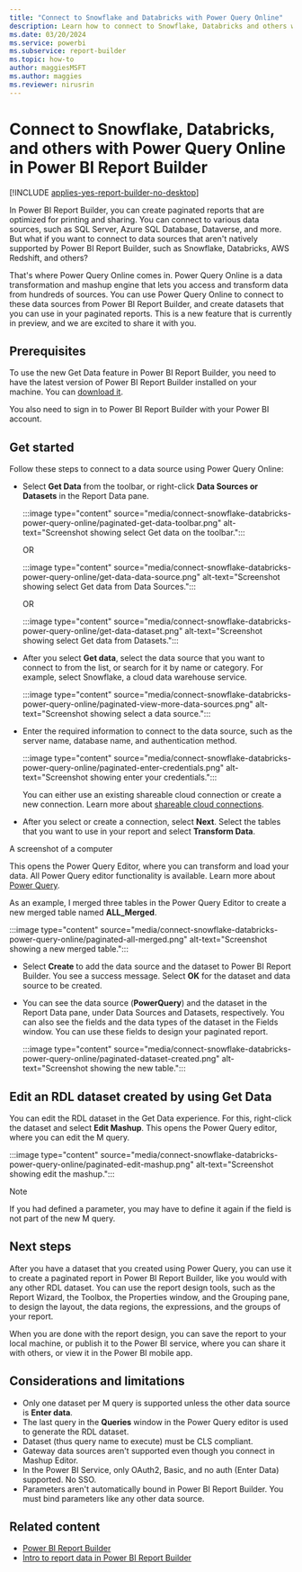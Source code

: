```yaml
---
title: "Connect to Snowflake and Databricks with Power Query Online"
description: Learn how to connect to Snowflake, Databricks and others with Power Query Online in Power BI Report Builder.
ms.date: 03/20/2024
ms.service: powerbi
ms.subservice: report-builder
ms.topic: how-to
author: maggiesMSFT
ms.author: maggies
ms.reviewer: nirusrin
---
```

# Connect to Snowflake, Databricks, and others with Power Query Online in Power BI Report Builder

[!INCLUDE [applies-yes-report-builder-no-desktop](../../includes/applies-yes-report-builder-no-desktop.md)]

In Power BI Report Builder, you can create paginated reports that are optimized for printing and sharing. You can connect to various data sources, such as SQL Server, Azure SQL Database, Dataverse, and more. But what if you want to connect to data sources that aren't natively supported by Power BI Report Builder, such as Snowflake, Databricks, AWS Redshift, and others? 

That's where Power Query Online comes in. Power Query Online is a data transformation and mashup engine that lets you access and transform data from hundreds of sources. You can use Power Query Online to connect to these data sources from Power BI Report Builder, and create datasets that you can use in your paginated reports. This is a new feature that is currently in preview, and we are excited to share it with you.  

## Prerequisites 

To use the new Get Data feature in Power BI Report Builder, you need to have the latest version of Power BI Report Builder installed on your machine. You can [download it](https://go.microsoft.com/fwlink/?linkid=2086513).  

You also need to sign in to Power BI Report Builder with your Power BI account.

## Get started 

Follow these steps to connect to a data source using Power Query Online: 

- Select **Get Data** from the toolbar, or right-click **Data Sources or Datasets** in the Report Data pane. 

    :::image type="content" source="media/connect-snowflake-databricks-power-query-online/paginated-get-data-toolbar.png" alt-text="Screenshot showing select Get data on the toolbar.":::

    OR 

    :::image type="content" source="media/connect-snowflake-databricks-power-query-online/get-data-data-source.png" alt-text="Screenshot showing select Get data from  Data Sources.":::

    OR 

    :::image type="content" source="media/connect-snowflake-databricks-power-query-online/get-data-dataset.png" alt-text="Screenshot showing select Get data from  Datasets.":::

- After you select **Get data**, select the data source that you want to connect to from the list, or search for it by name or category. For example, select Snowflake, a cloud data warehouse service. 

    :::image type="content" source="media/connect-snowflake-databricks-power-query-online/paginated-view-more-data-sources.png" alt-text="Screenshot showing select a data source.":::

- Enter the required information to connect to the data source, such as the server name, database name, and authentication method.  

    :::image type="content" source="media/connect-snowflake-databricks-power-query-online/paginated-enter-credentials.png" alt-text="Screenshot showing enter your credentials.":::

    You can either use an existing shareable cloud connection or create a new connection. Learn more about [shareable cloud connections](../connect-data/service-create-share-cloud-data-sources.md). 

- After you select or create a connection, select **Next**. Select the tables that you want to use in your report and select **Transform Data**.  

A screenshot of a computer

This opens the Power Query Editor, where you can transform and load your data. All Power Query editor functionality is available. Learn more about [Power Query](/power-query.md). 

As an example, I merged three tables in the Power Query Editor to create a new merged table named **ALL_Merged**. 

:::image type="content" source="media/connect-snowflake-databricks-power-query-online/paginated-all-merged.png" alt-text="Screenshot showing a new merged table.":::

- Select **Create** to add the data source and the dataset to Power BI Report Builder. You see a success message. Select **OK** for the dataset and data source to be created. 
- You can see the data source (**PowerQuery**) and the dataset in the Report Data pane, under Data Sources and Datasets, respectively. You can also see the fields and the data types of the dataset in the Fields window. You can use these fields to design your paginated report. 

    :::image type="content" source="media/connect-snowflake-databricks-power-query-online/paginated-dataset-created.png" alt-text="Screenshot showing the new table.":::

## Edit an RDL dataset created by using Get Data 

You can edit the RDL dataset in the Get Data experience. For this, right-click the dataset and select **Edit Mashup**. This opens the Power Query editor, where you can edit the M query. 

:::image type="content" source="media/connect-snowflake-databricks-power-query-online/paginated-edit-mashup.png" alt-text="Screenshot showing edit the mashup.":::

> [!NOTE]
> If you had defined a parameter, you may have to define it again if the field is not part of the new M query. 

## Next steps 

After you have a dataset that you created using Power Query, you can use it to create a paginated report in Power BI Report Builder, like you would with any other RDL dataset. You can use the report design tools, such as the Report Wizard, the Toolbox, the Properties window, and the Grouping pane, to design the layout, the data regions, the expressions, and the groups of your report. 

When you are done with the report design, you can save the report to your local machine, or publish it to the Power BI service, where you can share it with others, or view it in the Power BI mobile app. 

## Considerations and limitations

- Only one dataset per M query is supported unless the other data source is **Enter data**. 
- The last query in the **Queries** window in the Power Query editor is used to generate the RDL dataset.  
- Dataset (thus query name to execute) must be CLS compliant. 
- Gateway data sources aren't supported even though you connect in Mashup Editor. 
- In the Power BI Service,  only OAuth2, Basic, and no auth (Enter Data) supported.  No SSO. 
- Parameters aren't automatically bound in Power BI Report Builder. You must bind parameters like any other data source.

## Related content  

- [Power BI Report Builder](../report-builder-power-bi.md)
- [Intro to report data in Power BI Report Builder](../report-data/report-data.md)
